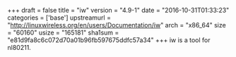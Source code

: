 +++
draft = false
title = "iw"
version = "4.9-1"
date = "2016-10-31T01:33:23"
categories = ['base']
upstreamurl = "http://linuxwireless.org/en/users/Documentation/iw"
arch = "x86_64"
size = "60160"
usize = "165181"
sha1sum = "e81d9fa8c6c072d70a01b96fb597675ddfc57a34"
+++
iw is a tool for nl80211.